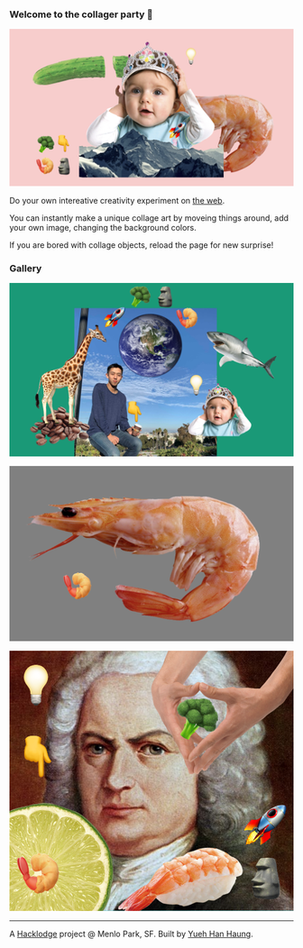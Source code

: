 ### Welcome to the collager party 🎉

![Art Top](./arts/collage04.png)

Do your own intereative creativity experiment on [the web](collager.party). 

You can instantly make a unique collage art by moveing things around, add your own image, changing the background colors. 

If you are bored with collage objects, reload the page for new surprise!


### Gallery 

![Art1](./arts/banner.png)

![Art2](./arts/collage01.png)

![Art3](./arts/bach2.png)

---
A [Hacklodge](https://hacklodge.org/) project @ Menlo Park, SF. Built by [Yueh Han Haung]('http://fb.me/bojne.john').  
